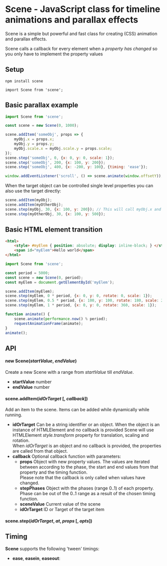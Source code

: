 Scene - JavaScript class for timeline animations and parallax effects
===

Scene is a simple but powerful and fast class for creating (CSS) animation and parallax effects.

Scene calls a callback for every element when a _property has changed_ so you only have to implement the 
property values

## Setup

```
npm install scene
```

```
import Scene from 'scene';
```

## Basic parallax example
```js
import Scene from 'scene';

const scene = new Scene(0, 1000);

scene.addItem('someObj', props => {
    myObj.x = props.x;
    myObj.y = props.y;
    myObj.scale.x = myObj.scale.y = props.scale;
});
scene.step('someObj', 0, {x: 0, y: 0, scale: 1});
scene.step('someObj', 200, {x: 100, y: 200});
scene.step('someObj', 400, {x: -200, y: 100}, {timing: 'ease'});

window.addEventListener('scroll', () => scene.animate(window.offsetY));
```

When the target object can be controlled single level properties you can also use the target directly:

```js
scene.addItem(myObj);
scene.addItem(myOtherObj);
scene.step(myObj, 30, {x: 100, y: 200}); // This will call myObj.x and myObj.y
scene.step(myOtherObj, 30, {x: 100, y: 500});
```

## Basic HTML element transition


```html
<html>
    <style> #myElem { position: absolute; display: inline-block; } </style>
    <span id="myElem">Hello world</span>
</html>
```

```js
import Scene from 'scene';

const period = 5000;
const scene = new Scene(0, period);
const myElem = document.getElementById('myElem');

scene.addItem(myElem);
scene.step(myElem, 0 * period, {x: 0, y: 0, rotate: 0, scale: 1});
scene.step(myElem, 0.5 * period, {x: 100, y: 100, rotate: 180, scale: 2});
scene.step(myElem, 1 * period, {x: 0, y: 0, rotate: 360, scale: 1});

function animate() {
    scene.animate(performance.now() % period);
    requestAnimationFrame(animate);
}
animate();
```



## API

#### new Scene(_startValue_, _endValue_)
Create a new Scene with a range from _startValue_ till _endValue_.

- __startValue__ number
- __endValue__ number


#### scene.addItem(_idOrTarget_ [, _callback_])
Add an item to the scene. Items can be added while dynamically while running.

* __idOrTarget__ Can be a string identifier or an object. When the object is an
instance of HTMLElement and no callback is provided Scene will use HTMLElement 
_style.transform_ property for translation, scaling and rotation.   
When _idOrTarget_ is an object and no callback is provided, the properties
are called from that object.
* __callback__ Optional callback function with parameters:
    - __props__ Object with new property values. The values are iterated 
    between according to the phase, the start and end values from that property
    and the timing function.  
    Please note that the callback is only called when values have changed. 
    - __stepPhases__ Object with the phases (range 0..1) of each property. Phase 
    can be out of the 0..1 range as a result of the chosen timing function.
    - __sceneValue__ Current value of the scene
    - __idOrTarget__ ID or Target of the target item

#### scene.step(_idOrTarget_, _at_, _props_ [, _opts_])


## Timing

__Scene__ supports the following 'tween' timings:

- __ease__, __easein__, __easeout__: 
